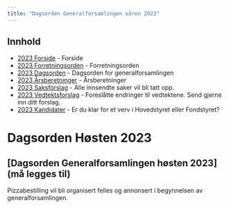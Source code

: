```yaml
---
title: "Dagsorden Generalforsamlingen våren 2023"
---
```


## Innhold
* [2023 Forside](/generalforsamlinger/2023-v)   - Forside
* [2023 Forretningsorden](/generalforsamlinger/2023-v/forretningsorden) - Forretningsorden
* [2023 Dagsorden](/generalforsamlinger/2023-v/dagsorden) - Dagsorden for generalforsamlingen
* [2023 Årsberetninger](/generalforsamlinger/2023-v/aarsberetninger) - Årsberetninger
* [2023 Saksforslag](/generalforsamlinger/2023-v/saksforslag) - Alle innsendte saker vil bli tatt opp.
* [2023 Vedtektsforslag](/generalforsamlinger/2023-v/vedtekstforslag) - Foreslåtte endringer til vedtektene. Send gjerne inn ditt forslag.
* [2023 Kandidater](/generalforsamlinger/2023-v/valg) - Er du klar for et verv i Hovedstyret eller Fondstyret? 

# Dagsorden Høsten 2023

## [Dagsorden Generalforsamlingen høsten 2023](må legges til)

Pizzabestilling vil bli organisert felles og annonsert i begynnelsen av generalforsamlingen.